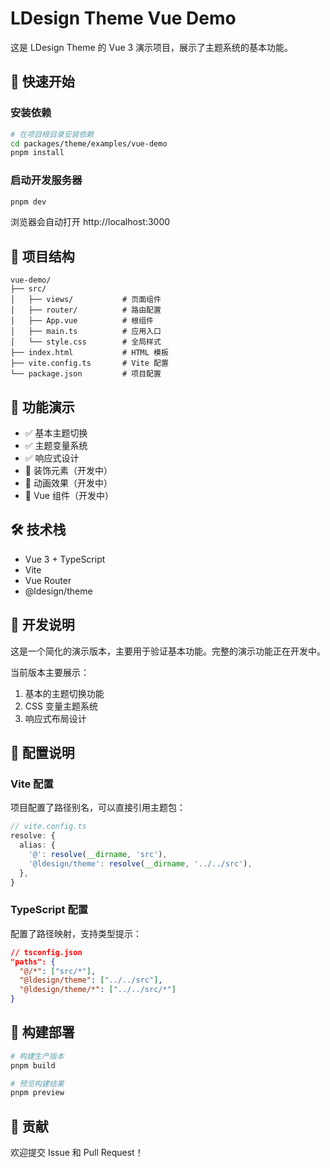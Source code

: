 # LDesign Theme Vue Demo

这是 LDesign Theme 的 Vue 3 演示项目，展示了主题系统的基本功能。

## 🚀 快速开始

### 安装依赖

```bash
# 在项目根目录安装依赖
cd packages/theme/examples/vue-demo
pnpm install
```

### 启动开发服务器

```bash
pnpm dev
```

浏览器会自动打开 http://localhost:3000

## 📁 项目结构

```
vue-demo/
├── src/
│   ├── views/           # 页面组件
│   ├── router/          # 路由配置
│   ├── App.vue          # 根组件
│   ├── main.ts          # 应用入口
│   └── style.css        # 全局样式
├── index.html           # HTML 模板
├── vite.config.ts       # Vite 配置
└── package.json         # 项目配置
```

## 🎨 功能演示

- ✅ 基本主题切换
- ✅ 主题变量系统
- ✅ 响应式设计
- 🚧 装饰元素（开发中）
- 🚧 动画效果（开发中）
- 🚧 Vue 组件（开发中）

## 🛠️ 技术栈

- Vue 3 + TypeScript
- Vite
- Vue Router
- @ldesign/theme

## 📝 开发说明

这是一个简化的演示版本，主要用于验证基本功能。完整的演示功能正在开发中。

当前版本主要展示：

1. 基本的主题切换功能
2. CSS 变量主题系统
3. 响应式布局设计

## 🔧 配置说明

### Vite 配置

项目配置了路径别名，可以直接引用主题包：

```typescript
// vite.config.ts
resolve: {
  alias: {
    '@': resolve(__dirname, 'src'),
    '@ldesign/theme': resolve(__dirname, '../../src'),
  },
}
```

### TypeScript 配置

配置了路径映射，支持类型提示：

```json
// tsconfig.json
"paths": {
  "@/*": ["src/*"],
  "@ldesign/theme": ["../../src"],
  "@ldesign/theme/*": ["../../src/*"]
}
```

## 🚀 构建部署

```bash
# 构建生产版本
pnpm build

# 预览构建结果
pnpm preview
```

## 🤝 贡献

欢迎提交 Issue 和 Pull Request！
